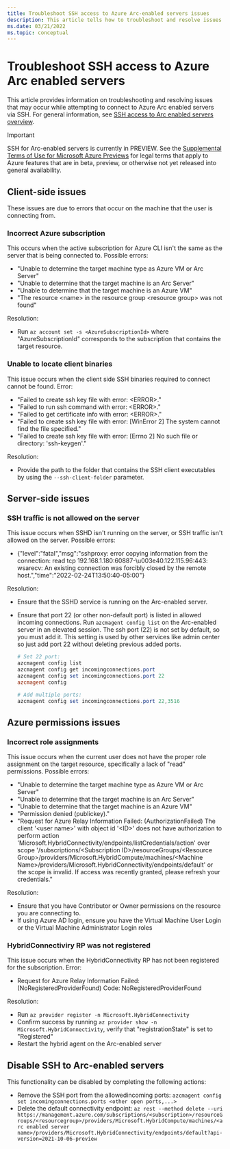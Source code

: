 ```yaml
---
title: Troubleshoot SSH access to Azure Arc-enabled servers issues
description: This article tells how to troubleshoot and resolve issues with the SSH access to Arc-enabled servers.
ms.date: 03/21/2022
ms.topic: conceptual
---
```


# Troubleshoot SSH access to Azure Arc enabled servers

This article provides information on troubleshooting and resolving issues that may occur while attempting to connect to Azure Arc enabled servers via SSH.
For general information, see [SSH access to Arc enabled servers overview](./ssh-arc-overview.md).

> [!IMPORTANT]
> SSH for Arc-enabled servers is currently in PREVIEW.
> See the [Supplemental Terms of Use for Microsoft Azure Previews](https://azure.microsoft.com/support/legal/preview-supplemental-terms/) for legal terms that apply to Azure features that are in beta, preview, or otherwise not yet released into general availability.

## Client-side issues
These issues are due to errors that occur on the machine that the user is connecting from.

### Incorrect Azure subscription
This occurs when the active subscription for Azure CLI isn't the same as the server that is being connected to.
Possible errors:
 - "Unable to determine the target machine type as Azure VM or Arc Server"
 - "Unable to determine that the target machine is an Arc Server"
 - "Unable to determine that the target machine is an Azure VM"
 - "The resource \<name\> in the resource group \<resource group\> was not found"

Resolution:
 - Run ```az account set -s <AzureSubscriptionId>``` where "AzureSubscriptionId" corresponds to the subscription that contains the target resource.

### Unable to locate client binaries
This issue occurs when the client side SSH binaries required to connect cannot be found.
Error:
 - "Failed to create ssh key file with error: \<ERROR\>."
 - "Failed to run ssh command with error: \<ERROR\>."
 - "Failed to get certificate info with error: \<ERROR\>."
 - "Failed to create ssh key file with error: [WinError 2] The system cannot find the file specified."
 - "Failed to create ssh key file with error: [Errno 2] No such file or directory: 'ssh-keygen'."

Resolution:
 - Provide the path to the folder that contains the SSH client executables by using the ```--ssh-client-folder``` parameter.

## Server-side issues
### SSH traffic is not allowed on the server
This issue occurs when SSHD isn't running on the server, or SSH traffic isn't allowed on the server.
Possible errors:
 - {"level":"fatal","msg":"sshproxy: error copying information from the connection: read tcp 192.168.1.180:60887-\u003e40.122.115.96:443: wsarecv: An existing connection was forcibly closed by the remote host.","time":"2022-02-24T13:50:40-05:00"}

Resolution:
 - Ensure that the SSHD service is running on the Arc-enabled server.
 - Ensure that port 22 (or other non-default port) is listed in allowed incoming connections. Run `azcmagent config list` on the Arc-enabled server in an elevated session. The ssh port (22) is not set by default, so you must add it. This setting is used by other services like admin center so just add port 22 without deleting previous added ports.

   ```powershell
   # Set 22 port:
   azcmagent config list
   azcmagent config get incomingconnections.port
   azcmagent config set incomingconnections.port 22
   azcmagent config
   
   # Add multiple ports:
   azcmagent config set incomingconnections.port 22,3516
   ```
   
## Azure permissions issues

### Incorrect role assignments
This issue occurs when the current user does not have the proper role assignment on the target resource, specifically a lack of "read" permissions.
Possible errors:
 - "Unable to determine the target machine type as Azure VM or Arc Server"
 - "Unable to determine that the target machine is an Arc Server"
 - "Unable to determine that the target machine is an Azure VM"
 - "Permission denied (publickey)." 
 - "Request for Azure Relay Information Failed: (AuthorizationFailed) The client '\<user name\>' with object id '\<ID\>' does not have authorization to perform action 'Microsoft.HybridConnectivity/endpoints/listCredentials/action' over scope '/subscriptions/\<Subscription ID\>/resourceGroups/\<Resource Group\>/providers/Microsoft.HybridCompute/machines/\<Machine Name\>/providers/Microsoft.HybridConnectivity/endpoints/default' or the scope is invalid. If access was recently granted, please refresh your credentials."

Resolution:
 - Ensure that you have Contributor or Owner permissions on the resource you are connecting to.
 - If using Azure AD login, ensure you have the Virtual Machine User Login or the Virtual Machine Administrator Login roles

### HybridConnectiviry RP was not registered
This issue occurs when the HybridConnectivity RP has not been registered for the subscription.
Error:
 - Request for Azure Relay Information Failed: (NoRegisteredProviderFound) Code: NoRegisteredProviderFound

Resolution:
 - Run ```az provider register -n Microsoft.HybridConnectivity```
 - Confirm success by running ```az provider show -n Microsoft.HybridConnectivity```, verify that "registrationState" is set to "Registered"
 - Restart the hybrid agent on the Arc-enabled server

 ## Disable SSH to Arc-enabled servers
 This functionality can be disabled by completing the following actions:
  - Remove the SSH port from the allowedincoming ports: ```azcmagent config set incomingconnections.ports <other open ports,...>```
  - Delete the default connectivity endpoint: ```az rest --method delete --uri https://management.azure.com/subscriptions/<subscription>/resourceGroups/<resourcegroup>/providers/Microsoft.HybridCompute/machines/<arc enabled server name>/providers/Microsoft.HybridConnectivity/endpoints/default?api-version=2021-10-06-preview```
